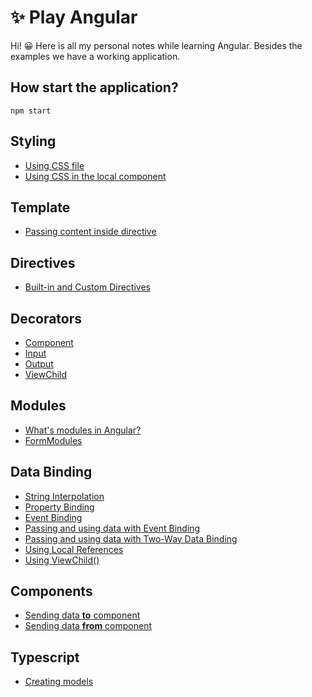 # ✨ Play Angular

Hi! :grinning: Here is all my personal notes while learning Angular. Besides the examples we have a working application.


## How start the application?

```
npm start
```


## Styling
 - [Using CSS file](README/componentDecorator.md#styleUrls)
 - [Using CSS in the local component](README/componentDecorator.md#styles)

## Template
 - [Passing content inside directive](README/template.md#ng-template)

## Directives
 - [Built-in and Custom Directives](README/directives.md)

## Decorators
 - [Component](README/componentDecorator.md)
 - [Input](README/inputDecorator.md)
 - [Output](README/outputDecorator.md)
 - [ViewChild](README/viewchildDecorator.md)

## Modules
 - [What's modules in Angular?](README/modules.md)
 - [FormModules](README/formsModule.md)

## Data Binding
- [String Interpolation](README/dataBinding.md#string-interpolation)
- [Property Binding](README/dataBinding.md#property-binding)
- [Event Binding](README/dataBinding.md#event-binding)
- [Passing and using data with Event Binding](README/dataBinding.md#passing-and-using-data-with-event-binding)
- [Passing and using data with Two-Way Data Binding](README/dataBinding.md#passing-and-using-data-with-two-way-data-binding)
- [Using Local References](README/dataBinding.md#using-local-references)
- [Using ViewChild()](README/dataBinding.md#using-viewchild)


## Components
- [Sending data **to** component](README/components.md#sending-data-to-component)
- [Sending data **from** component](README/components.md#sending-data-from-component)

## Typescript
 - [Creating models](README/typescript.md#creating-models)
